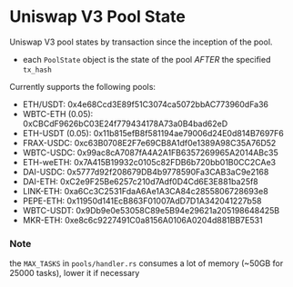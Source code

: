 # Uniswap V3 Pool State
Uniswap V3 pool states by transaction since the inception of the pool.
- each `PoolState` object is the state of the pool *AFTER* the specified `tx_hash`

Currently supports the following pools:
- ETH/USDT: 0x4e68Ccd3E89f51C3074ca5072bbAC773960dFa36
- WBTC-ETH (0.05): 0xCBCdF9626bC03E24f779434178A73a0B4bad62eD
- ETH-USDT (0.05): 0x11b815efB8f581194ae79006d24E0d814B7697F6
- FRAX-USDC: 0xc63B0708E2F7e69CB8A1df0e1389A98C35A76D52
- WBTC-USDC: 0x99ac8cA7087fA4A2A1FB6357269965A2014ABc35
- ETH-weETH: 0x7A415B19932c0105c82FDB6b720bb01B0CC2CAe3
- DAI-USDC: 0x5777d92f208679DB4b9778590Fa3CAB3aC9e2168
- DAI-ETH: 0xC2e9F25Be6257c210d7Adf0D4Cd6E3E881ba25f8
- LINK-ETH: 0xa6Cc3C2531FdaA6Ae1A3CA84c2855806728693e8
- PEPE-ETH: 0x11950d141EcB863F01007AdD7D1A342041227b58
- WBTC-USDT: 0x9Db9e0e53058C89e5B94e29621a205198648425B
- MKR-ETH: 0xe8c6c9227491C0a8156A0106A0204d881BB7E531


### Note
the `MAX_TASKS` in `pools/handler.rs` consumes a lot of memory (~50GB for 25000 tasks), lower it if necessary